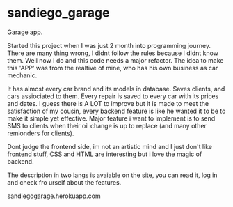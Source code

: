 # sandiego_garage
Garage app.

Started this project when I was just 2 month into programming journey. There are many thing wrong, I didnt follow the rules because I didnt know them.
Well now I do and this code needs a major refactor. The idea to make this 'APP' was from the realtive of mine, who has his own business as car mechanic.

It has almost every car brand and its models in database. Saves clients, and cars assiociated to them. Every repair is saved to every car with its prices and dates.
I guess there is A LOT to improve but it is made to meet the satisfaction of my cousin, every backend feature is like he wanted it to be to make it simple yet effective.
Major feature i want to implement is to send SMS to clients when their oil change is up to replace (and many other remionders for clients).

Dont judge the frontend side, im not an artistic mind and I just don't like frontend stuff, CSS and HTML are interesting but i love the magic of backend.

The description in two langs is avaiable on the site, you can read it, log in and check fro urself about the features.

sandiegogarage.herokuapp.com

